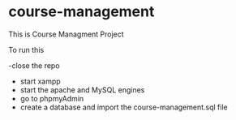# course-management
This is Course Managment Project



To run this 



-close the repo
- start xampp
- start the apache and MySQL engines
- go  to phpmyAdmin
- create a database and import the course-management.sql file

